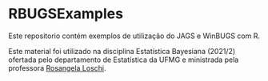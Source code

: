 # RBUGSExamples
Este repositorio contém exemplos de utilização do JAGS e WinBUGS com R.

Este material foi utilizado na disciplina Estatística Bayesiana (2021/2) ofertada pelo departamento de Estatística da UFMG e ministrada pela professora [Rosangela Loschi](http://www.est.ufmg.br/~loschi/).
